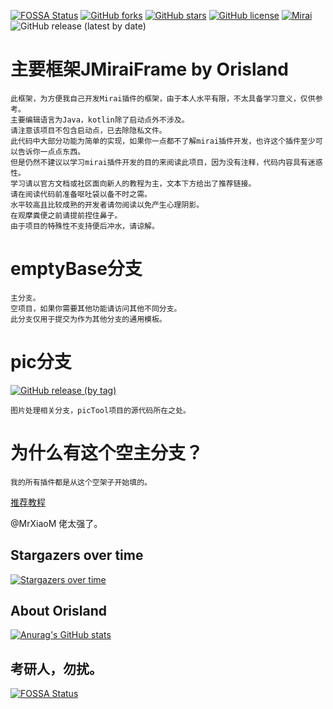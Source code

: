 [![FOSSA Status](https://app.fossa.com/api/projects/git%2Bgithub.com%2FOrisland%2FJMiraiFrame.svg?type=shield)](https://app.fossa.com/projects/git%2Bgithub.com%2FOrisland%2FJMiraiFrame?ref=badge_shield)
[![GitHub forks](https://img.shields.io/github/forks/Orisland/JMiraiFrame)](https://github.com/Orisland/JMiraiFrame/network)
[![GitHub stars](https://img.shields.io/github/stars/Orisland/JMiraiFrame)](https://github.com/Orisland/JMiraiFrame/stargazers)
[![GitHub license](https://img.shields.io/github/license/Orisland/JMiraiFrame)](https://github.com/Orisland/JMiraiFrame/blob/emptybase/LICENSE)
[![Mirai](https://img.shields.io/badge/Mirai-bot-green)](https://github.com/mamoe/mirai)
![GitHub release (latest by date)](https://img.shields.io/github/downloads/Orisland/JMiraiFrame/latest/total)


# 主要框架JMiraiFrame by Orisland

```
此框架，为方便我自己开发Mirai插件的框架，由于本人水平有限，不太具备学习意义，仅供参考。
主要编辑语言为Java，kotlin除了启动点外不涉及。
请注意该项目不包含启动点，已去除隐私文件。
此代码中大部分功能为简单的实现，如果你一点都不了解mirai插件开发，也许这个插件至少可以告诉你一点点东西。
但是仍然不建议以学习mirai插件开发的目的来阅读此项目，因为没有注释，代码内容具有迷惑性。
学习请以官方文档或社区面向新人的教程为主，文本下方给出了推荐链接。
请在阅读代码前准备呕吐袋以备不时之需。
水平较高且比较成熟的开发者请勿阅读以免产生心理阴影。
在观摩粪便之前请提前捏住鼻子。
由于项目的特殊性不支持便后冲水，请谅解。
```

# emptyBase分支

    主分支。
    空项目，如果你需要其他功能请访问其他不同分支。
    此分支仅用于提交为作为其他分支的通用模板。

# pic分支
[![GitHub release (by tag)](https://img.shields.io/github/downloads/Orisland/JMiraiFrame/picTool-0.2.2/total?style=flat-square)](https://github.com/Orisland/JMiraiFrame/releases/tag/picTool-0.2.2)

    图片处理相关分支，picTool项目的源代码所在之处。

# 为什么有这个空主分支？

    我的所有插件都是从这个空架子开始填的。

[推荐教程](https://mirai.mamoe.net/topic/733/%E9%9D%A2%E5%90%91%E6%96%B0%E4%BA%BA%E7%9A%84-mirai-%E5%BC%80%E5%8F%91-%E4%BD%BF%E7%94%A8%E6%96%87%E6%A1%A3)

@MrXiaoM 佬太强了。


## Stargazers over time
[![Stargazers over time](https://starchart.cc/Orisland/JMiraiFrame.svg)](https://starchart.cc/Orisland/JMiraiFrame)

## About Orisland
[![Anurag's GitHub stats](https://github-readme-stats.vercel.app/api?username=Orisland)](https://github.com/anuraghazra/github-readme-stats)

## 考研人，勿扰。
[![FOSSA Status](https://app.fossa.com/api/projects/git%2Bgithub.com%2FOrisland%2FJMiraiFrame.svg?type=large)](https://app.fossa.com/projects/git%2Bgithub.com%2FOrisland%2FJMiraiFrame?ref=badge_large)
